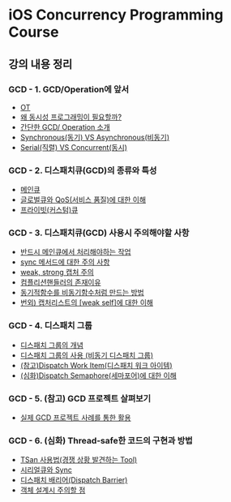 # iOS Concurrency Programming Course

## 강의 내용 정리

### GCD - 1. GCD/Operation에 앞서

* [OT](https://github.com/Hansolkkim/LearningRecord/issues/7)
* [왜 동시성 프로그래밍이 필요할까?](https://github.com/Hansolkkim/LearningRecord/issues/8)
* [간단한 GCD/ Operation 소개](https://github.com/Hansolkkim/LearningRecord/issues/9)
* [Synchronous(동기) VS Asynchronous(비동기)](https://github.com/Hansolkkim/LearningRecord/issues/10)
* [Serial(직렬) VS Concurrent(동시)](https://github.com/Hansolkkim/LearningRecord/issues/11)



### GCD - 2. 디스패치큐(GCD)의 종류와 특성

* [메인큐](https://github.com/Hansolkkim/LearningRecord/issues/12)
* [글로벌큐와 QoS(서비스 품질)에 대한 이해](https://github.com/Hansolkkim/LearningRecord/issues/13)
* [프라이빗(커스텀)큐](https://github.com/Hansolkkim/LearningRecord/issues/14)



### GCD - 3. 디스패치큐(GCD) 사용시 주의해야할 사항

* [반드시 메인큐에서 처리해야하는 작업](https://github.com/Hansolkkim/LearningRecord/issues/16)
* [sync 메서드에 대한 주의 사항](https://github.com/Hansolkkim/LearningRecord/issues/17)
* [weak, strong 캡처 주의](https://github.com/Hansolkkim/LearningRecord/issues/18)
* [컴플리션핸들러의 존재이유](https://github.com/Hansolkkim/LearningRecord/issues/19)
* [동기적함수를 비동기함수처럼 만드는 방법](https://github.com/Hansolkkim/LearningRecord/issues/20)
* [번외) 캡처리스트의 [weak self]에 대한 이해](https://github.com/Hansolkkim/LearningRecord/issues/21)



### GCD - 4. 디스패치 그룹

* [디스패치 그룹의 개념](https://github.com/Hansolkkim/LearningRecord/issues/22)
* [디스패치 그룹의 사용 (비동기 디스패치 그룹)](https://github.com/Hansolkkim/LearningRecord/issues/23)
* [(참고)Dispatch Work Item(디스패치 워크 아이템)](https://github.com/Hansolkkim/LearningRecord/issues/24)
* [(심화)Dispatch Semaphore(세마포어)에 대한 이해](https://github.com/Hansolkkim/LearningRecord/issues/25)



### GCD - 5. (참고) GCD 프로젝트 살펴보기

* [실제 GCD 프로젝트 사례를 통한 활용]()



### GCD - 6. (심화) Thread-safe한 코드의 구현과 방법

* [TSan 사용법(경쟁 상황 발견하는 Tool)]()
* [시리얼큐와 Sync]()
* [디스패치 배리어(Dispatch Barrier)]()
* [객체 설계시 주의할 점]()

